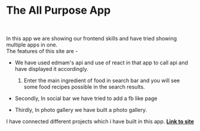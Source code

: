<h1>The All Purpose App</h1><br>
<p>In this app we are showing our frontend skills and have tried showing multiple apps in one. <br>
The features of this site are -<br>
<ul>
<li>We have used edmam's api and use of react in that app to call api and have displayed it accordingly.</li>
<ol>
<li>Enter the main ingredient of food in search bar and you will see some food recipes possible in the search results.</li>
</ol>
</ul>
<ul>
<li>Secondly, In social bar we have tried to add a fb like page</li>
</ul>
<ul>
<li>Thirdly, In photo gallery we have built a photo gallery.</li>
</ul>
I have connected different projects which i have built in this app.
<a href="https://satya9500.github.io/PICT/"><b>Link to site</b>
</p>
